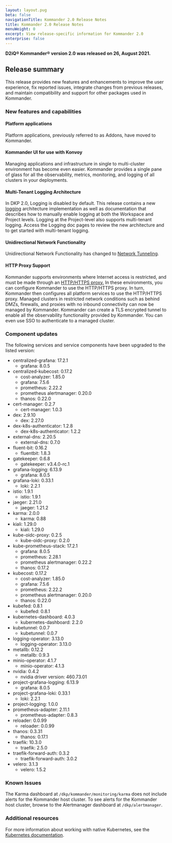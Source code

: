 ```yaml
---
layout: layout.pug
beta: false
navigationTitle: Kommander 2.0 Release Notes
title: Kommander 2.0 Release Notes
menuWeight: 0
excerpt: View release-specific information for Kommander 2.0
enterprise: false
---
```


<!-- markdownlint-disable MD034 -->
<!-- markdownlint-disable MD030 -->

**D2iQ&reg; Kommander&reg; version 2.0 was released on 26, August 2021.**

<!--
[button color="purple" href="https://support.d2iq.com/s/entitlement-based-product-downloads"]Download Konvoy[/button]

To get started with Kommander, [download](/dkp/konvoy/latest/download/) and [install](/dkp/konvoy/latest/install/) the latest version of Konvoy.

<p class="message--note"><strong>NOTE: </strong>You must be a registered user and logged on to the support portal to download this product. New customers must contact their sales representative or <a href="mailto:sales@d2iq.com">sales@d2iq.com</a> before attempting to download or install Konvoy.</p>
-->

## Release summary

This release provides new features and enhancements to improve the user experience, fix reported issues, integrate changes from previous releases, and maintain compatibility and support for other packages used in Kommander.

### New features and capabilities

#### Platform applications

Platform applications, previously referred to as Addons, have moved to Kommander.

#### Kommander UI for use with Konvoy

Managing applications and infrastructure in single to multi-cluster environment has become even easier. Kommander provides a single pane of glass for all the observability, metrics, monitoring, and logging of all clusters in your deployments.

#### Multi-Tenant Logging Architecture

In DKP 2.0, Logging is disabled by default. This release contains a new [logging](../logging) architecture implementation as well as documentation that describes how to manually enable logging at both the Workspace and Project levels. Logging at the Project-level also supports multi-tenant logging. Access the Logging doc pages to review the new architecture and to get started with multi-tenant logging.

#### Unidirectional Network Functionality

Unidirectional Network Functionality has changed to [Network Tunneling](../clusters/attach-cluster).

#### HTTP Proxy Support

Kommander supports environments where Internet access is restricted, and must be made through an [HTTP/HTTPS proxy.](../install/http-proxy) In these environments, you can configure Kommander to use the HTTP/HTTPS proxy. In turn, Kommander then configures all platform services to use the HTTP/HTTPS proxy. Managed clusters in restricted network conditions such as behind DMZs, firewalls, and proxies with no inbound connectivity can now be managed by Kommander. Kommander can create a TLS encrypted tunnel to enable all the observability functionality provided by Kommander. You can even use SSO to authenticate to a managed cluster.

### Component updates

The following services and service components have been upgraded to the listed version:

- centralized-grafana: 17.2.1
    - grafana: 8.0.5
- centralized-kubecost: 0.17.2
    - cost-analyzer: 1.85.0
    - grafana: 7.5.6
    - prometheus: 2.22.2
    - prometheus alertmanager: 0.20.0
    - thanos: 0.22.0
- cert-manager: 0.2.7
    - cert-manager: 1.0.3
- dex: 2.9.10
    - dex: 2.27.0
- dex-k8s-authenticator: 1.2.8
    - dex-k8s-authenticator: 1.2.2
- external-dns: 2.20.5
    - external-dns: 0.7.0
- fluent-bit: 0.16.2
    - fluentbit: 1.8.3
- gatekeeper: 0.6.8
    - gatekeeper: v3.4.0-rc.1
- grafana-logging: 6.13.9
    - grafana: 8.0.5
- grafana-loki: 0.33.1
    - loki: 2.2.1
- istio: 1.9.1
    - istio: 1.9.1
- jaeger: 2.21.0
    - jaeger: 1.21.2
- karma: 2.0.0
    - karma: 0.88
- kiali: 1.29.0
    - kiali: 1.29.0
- kube-oidc-proxy: 0.2.5
    - kube-oidc-proxy: 0.2.0
- kube-prometheus-stack: 17.2.1
    - grafana: 8.0.5
    - prometheus: 2.28.1
    - prometheus alertmanager: 0.22.2
    - thanos: 0.17.2
- kubecost: 0.17.2
    - cost-analyzer: 1.85.0
    - grafana: 7.5.6
    - prometheus: 2.22.2
    - prometheus alertmanager: 0.20.0
    - thanos: 0.22.0
- kubefed: 0.8.1
    - kubefed: 0.8.1
- kubernetes-dashboard: 4.0.3
    - kubernetes-dashboard: 2.2.0
- kubetunnel: 0.0.7
    - kubetunnel: 0.0.7
- logging-operator: 3.13.0
    - logging-operator: 3.13.0
- metallb: 0.12.2
    - metallb: 0.9.3
- minio-operator: 4.1.7
    - minio-operator: 4.1.3
- nvidia: 0.4.2
    - nvidia driver version: 460.73.01
- project-grafana-logging: 6.13.9
    - grafana: 8.0.5
- project-grafana-loki: 0.33.1
    - loki: 2.2.1
- project-logging: 1.0.0
- prometheus-adapter: 2.11.1
    - prometheus-adapter: 0.8.3
- reloader: 0.0.99
    - reloader: 0.0.99
- thanos: 0.3.31
    - thanos: 0.17.1
- traefik: 10.3.0
    - traefik: 2.5.0
- traefik-forward-auth: 0.3.2
    - traefik-forward-auth: 3.0.2
- velero: 3.1.3
    - velero: 1.5.2

<!--### Fixes and Improvements

- Bug fixes with COPS numbers only.-->

### Known Issues

The Karma dashboard at `/dkp/kommander/monitoring/karma` does not include alerts for the Kommander host cluster. To see alerts for the Kommander host cluster, browse to the Alertmanager dashboard at `/dkp/alertmanager`.

### Additional resources

<!-- Add links to external documentation as needed -->

For more information about working with native Kubernetes, see the [Kubernetes documentation][kubernetes-doc].

[kubernetes-doc]: https://kubernetes.io/docs/home/

